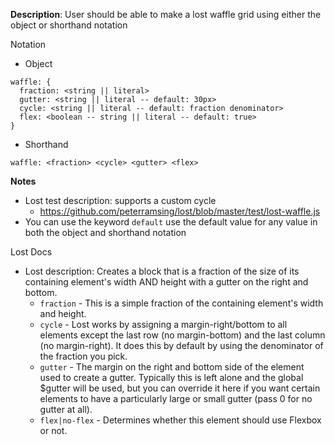 __Description__: User should be able to make a lost waffle grid using either the object or shorthand notation

Notation
- Object
```
waffle: {
  fraction: <string || literal>
  gutter: <string || literal -- default: 30px>
  cycle: <string || literal -- default: fraction denominator>
  flex: <boolean -- string || literal -- default: true>
}
```
- Shorthand
```
waffle: <fraction> <cycle> <gutter> <flex>
```

__Notes__

- Lost test description: supports a custom cycle
    + https://github.com/peterramsing/lost/blob/master/test/lost-waffle.js
- You can use the keyword `default` use the default value for any value in both the object and shorthand notation

Lost Docs
- Lost description: Creates a block that is a fraction of the size of its containing element's width AND height with a gutter on the right and bottom.
    + `fraction` - This is a simple fraction of the containing element's width and height.
    + `cycle` - Lost works by assigning a margin-right/bottom to all elements except the last row (no margin-bottom) and the last column (no margin-right). It does this by default by using the denominator of the fraction you pick.
    + `gutter` - The margin on the right and bottom side of the element used to create a gutter. Typically this is left alone and the global $gutter will be used, but you can override it here if you want certain elements to have a particularly large or small gutter (pass 0 for no gutter at all).
    + `flex|no-flex` - Determines whether this element should use Flexbox or not.